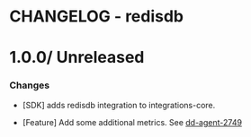 # CHANGELOG - redisdb

1.0.0/ Unreleased
==================

### Changes

* [SDK] adds redisdb integration to integrations-core.

* [Feature] Add some additional metrics. See [dd-agent-2749](https://github.com/datadog/dd-agent/issues/2749)
